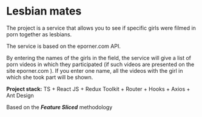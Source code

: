 # Lesbian mates

The project is a service that allows you to see if specific girls were filmed in porn together as lesbians.  

The service is based on the eporner.com API.

By entering the names of the girls in the field, the service will give a list of porn videos in which they participated (if such videos are presented on the site eporner.com ). If you enter one name, all the videos with the girl in which she took part will be shown.

**Project stack:** 
TS + React JS + Redux Toolkit + Router + Hooks + Axios + Ant Design

Based on the ***Feature Sliced*** methodology
